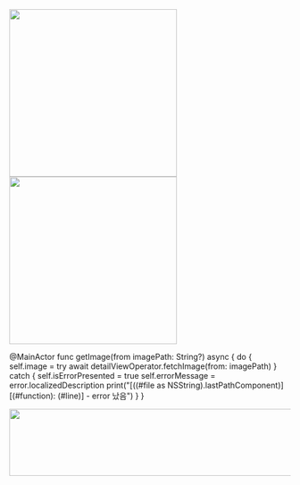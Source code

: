 <a href="https://github.com/devxb/gitanimals">
<img
  src="https://render.gitanimals.org/lines/jbnong07"
  width="300"
  height="300"
  contribution-view=false
/>
</a>

<a href="https://github.com/devxb/gitanimals">
  <img
    src="https://render.gitanimals.org/lines/jbnong07?pet-id=647041219383512079"
    width="300"
    height="300"
  />
</a>

@MainActor
    func getImage(from imagePath: String?) async {
        do {
            self.image = try await detailViewOperator.fetchImage(from: imagePath)
        } catch {
            self.isErrorPresented = true
            self.errorMessage = error.localizedDescription
            print("[\((#file as NSString).lastPathComponent)] [\(#function): \(#line)] - error 났음")
        }
    }
  

<a href="https://www.gitanimals.org/en_US?utm_medium=image&utm_source=jbnong07&utm_content=line">
  <img
    src="https://render.gitanimals.org/lines/jbnong07?pet-id=655289669593457305"
    width="600"
    height="120"
  />
</a>
  
